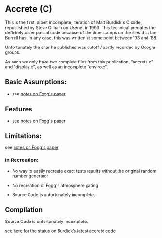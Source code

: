 # Accrete (C)

This is the first, albeit incomplete, iteration of Matt Burdick's C code, republished by Steve Gilham on Usenet 
in 1993. This technical predates the definitely older pascal code because of the time stamps on the files that Ian 
Burrell has. In any case, this was written at some point between '93 and '88. 


Unfortunately the shar he published was cutoff / partly recorded by Google groups.

As such we only have two complete files from this publication, "accrete.c" and "display.c", as well as an incomplete 
"enviro.c".  

## Basic Assumptions:

- see [notes on Fogg's paper](/docs/notes/build%20descriptions/1960s%20-%201980s/1985%20-%20Extra-Solar%20Planetary%20Systems.md)

## Features

- see [notes on Fogg's paper](/docs/notes/build%20descriptions/1960s%20-%201980s/1985%20-%20Extra-Solar%20Planetary%20Systems.md)


## Limitations:

see [notes on Fogg's paper](/docs/notes/build%20descriptions/1960s%20-%201980s/1985%20-%20Extra-Solar%20Planetary%20Systems.md)

### In Recreation:
- No way to easily recreate exact tests results without the original random number generator

- No recreation of Fogg's atmosphere gating

- Source Code is unfortunately incomplete.

## Compilation
Source Code is unfortunately incomplete.

see [here](/docs/notes/branches%20&%20forks%20&%20stubs/pre-github/burdick%20-%20accrete.md) for the status on Burdick's 
latest accrete code